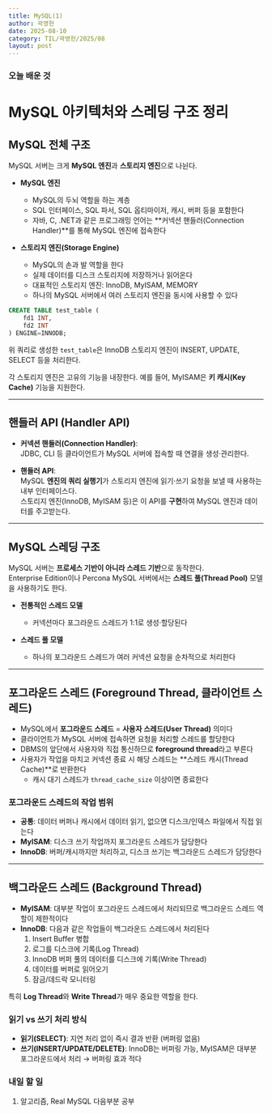 ```yaml
---
title: MySQL(1)
author: 곽영헌
date: 2025-08-10
category: TIL/곽영헌/2025/08
layout: post
---
```


### 오늘 배운 것
# MySQL 아키텍처와 스레딩 구조 정리

## MySQL 전체 구조

MySQL 서버는 크게 **MySQL 엔진**과 **스토리지 엔진**으로 나뉜다.

- **MySQL 엔진**  
  - MySQL의 두뇌 역할을 하는 계층
  - SQL 인터페이스, SQL 파서, SQL 옵티마이저, 캐시, 버퍼 등을 포함한다
  - 자바, C, .NET과 같은 프로그래밍 언어는 **커넥션 핸들러(Connection Handler)**를 통해 MySQL 엔진에 접속한다

- **스토리지 엔진(Storage Engine)**  
  - MySQL의 손과 발 역할을 한다
  - 실제 데이터를 디스크 스토리지에 저장하거나 읽어온다
  - 대표적인 스토리지 엔진: InnoDB, MyISAM, MEMORY
  - 하나의 MySQL 서버에서 여러 스토리지 엔진을 동시에 사용할 수 있다

```sql
CREATE TABLE test_table (
    fd1 INT,
    fd2 INT
) ENGINE=INNODB;
```

위 쿼리로 생성한 `test_table`은 InnoDB 스토리지 엔진이 INSERT, UPDATE, SELECT 등을 처리한다.

각 스토리지 엔진은 고유의 기능을 내장한다. 예를 들어, MyISAM은 **키 캐시(Key Cache)** 기능을 지원한다.

---

## 핸들러 API (Handler API)

- **커넥션 핸들러(Connection Handler)**:  
  JDBC, CLI 등 클라이언트가 MySQL 서버에 접속할 때 연결을 생성·관리한다.

- **핸들러 API**:  
  MySQL **엔진의 쿼리 실행기**가 스토리지 엔진에 읽기·쓰기 요청을 보낼 때 사용하는 내부 인터페이스다.  
  스토리지 엔진(InnoDB, MyISAM 등)은 이 API를 **구현**하여 MySQL 엔진과 데이터를 주고받는다.

---

## MySQL 스레딩 구조

MySQL 서버는 **프로세스 기반이 아니라 스레드 기반**으로 동작한다.  
Enterprise Edition이나 Percona MySQL 서버에서는 **스레드 풀(Thread Pool)** 모델을 사용하기도 한다.

- **전통적인 스레드 모델**  
  - 커넥션마다 포그라운드 스레드가 1:1로 생성·할당된다

- **스레드 풀 모델**  
  - 하나의 포그라운드 스레드가 여러 커넥션 요청을 순차적으로 처리한다

---

## 포그라운드 스레드 (Foreground Thread, 클라이언트 스레드)

- MySQL에서 **포그라운드 스레드** = **사용자 스레드(User Thread)** 의미다
- 클라이언트가 MySQL 서버에 접속하면 요청을 처리할 스레드를 할당한다
- DBMS의 앞단에서 사용자와 직접 통신하므로 **foreground thread**라고 부른다
- 사용자가 작업을 마치고 커넥션 종료 시 해당 스레드는 **스레드 캐시(Thread Cache)**로 반환한다  
  - 캐시 대기 스레드가 `thread_cache_size` 이상이면 종료한다

### 포그라운드 스레드의 작업 범위
- **공통**: 데이터 버퍼나 캐시에서 데이터 읽기, 없으면 디스크/인덱스 파일에서 직접 읽는다
- **MyISAM**: 디스크 쓰기 작업까지 포그라운드 스레드가 담당한다
- **InnoDB**: 버퍼/캐시까지만 처리하고, 디스크 쓰기는 백그라운드 스레드가 담당한다

---

## 백그라운드 스레드 (Background Thread)

- **MyISAM**: 대부분 작업이 포그라운드 스레드에서 처리되므로 백그라운드 스레드 역할이 제한적이다
- **InnoDB**: 다음과 같은 작업들이 백그라운드 스레드에서 처리된다
  1. Insert Buffer 병합
  2. 로그를 디스크에 기록(Log Thread)
  3. InnoDB 버퍼 풀의 데이터를 디스크에 기록(Write Thread)
  4. 데이터를 버퍼로 읽어오기
  5. 잠금/데드락 모니터링

특히 **Log Thread**와 **Write Thread**가 매우 중요한 역할을 한다.

### 읽기 vs 쓰기 처리 방식
- **읽기(SELECT)**: 지연 처리 없이 즉시 결과 반환 (버퍼링 없음)
- **쓰기(INSERT/UPDATE/DELETE)**: InnoDB는 버퍼링 가능, MyISAM은 대부분 포그라운드에서 처리 → 버퍼링 효과 적다

### 내일 할 일
1. 알고리즘, Real MySQL 다음부분 공부